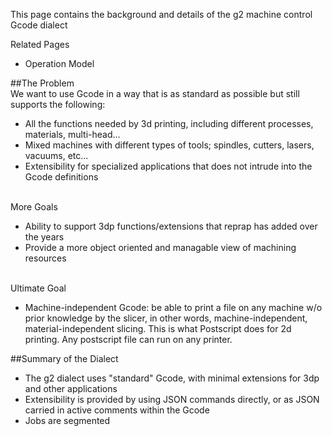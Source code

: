 This page contains the background and details of the g2 machine control Gcode dialect

Related Pages
- Operation Model
	
##The Problem		
We want to use Gcode in a way that is as standard as possible but still supports the following:
- All the functions needed by 3d printing, including different processes, materials, multi-head...
- Mixed machines with different types of tools; spindles, cutters, lasers, vacuums, etc... 
- Extensibility for specialized applications that does not intrude into the Gcode definitions

<br>More Goals<br>
- Ability to support 3dp functions/extensions that reprap has added over the years	
- Provide a more object oriented and managable view of machining resources	

<br>Ultimate Goal<br>
- Machine-independent Gcode: be able to print a file on any machine w/o prior knowledge by the slicer, in other words, machine-independent, material-independent slicing. This is what Postscript does for 2d printing. Any postscript file can run on any printer.

##Summary of the Dialect
- The g2 dialect uses "standard" Gcode, with minimal extensions for 3dp and other applications	
- Extensibility is provided by using JSON commands directly, or as JSON carried in active comments within the Gcode	
- Jobs are segmented